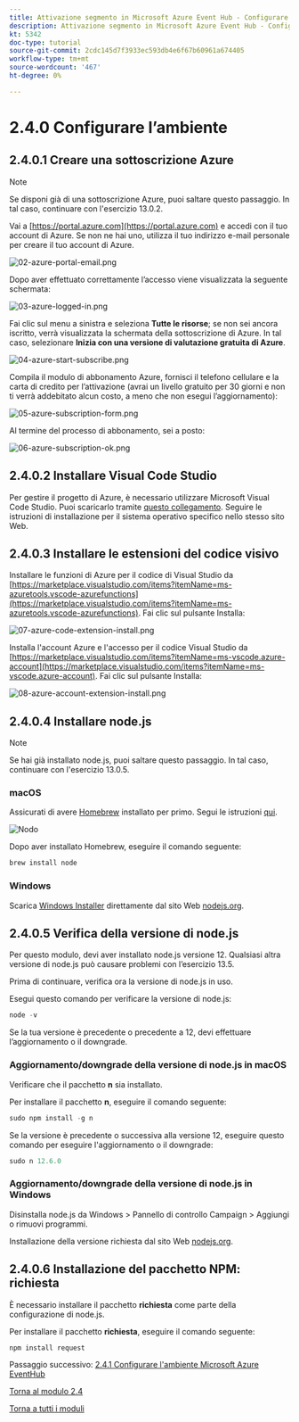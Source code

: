 ```yaml
---
title: Attivazione segmento in Microsoft Azure Event Hub - Configurare l’ambiente Microsoft Azure
description: Attivazione segmento in Microsoft Azure Event Hub - Configurare l’ambiente Microsoft Azure
kt: 5342
doc-type: tutorial
source-git-commit: 2cdc145d7f3933ec593db4e6f67b60961a674405
workflow-type: tm+mt
source-wordcount: '467'
ht-degree: 0%

---
```


# 2.4.0 Configurare l’ambiente

## 2.4.0.1 Creare una sottoscrizione Azure

>[!NOTE]
>
>Se disponi già di una sottoscrizione Azure, puoi saltare questo passaggio. In tal caso, continuare con l&#39;esercizio 13.0.2.

Vai a [https://portal.azure.com](https://portal.azure.com) e accedi con il tuo account di Azure. Se non ne hai uno, utilizza il tuo indirizzo e-mail personale per creare il tuo account di Azure.

![02-azure-portal-email.png](./images/02-azure-portal-email.png)

Dopo aver effettuato correttamente l’accesso viene visualizzata la seguente schermata:

![03-azure-logged-in.png](./images/03-azure-logged-in.png)

Fai clic sul menu a sinistra e seleziona **Tutte le risorse**; se non sei ancora iscritto, verrà visualizzata la schermata della sottoscrizione di Azure. In tal caso, selezionare **Inizia con una versione di valutazione gratuita di Azure**.

![04-azure-start-subscribe.png](./images/04-azure-start-subscribe.png)

Compila il modulo di abbonamento Azure, fornisci il telefono cellulare e la carta di credito per l’attivazione (avrai un livello gratuito per 30 giorni e non ti verrà addebitato alcun costo, a meno che non esegui l’aggiornamento):

![05-azure-subscription-form.png](./images/05-azure-subscription-form.png)

Al termine del processo di abbonamento, sei a posto:

![06-azure-subscription-ok.png](./images/06-azure-subscription-ok.png)


## 2.4.0.2 Installare Visual Code Studio

Per gestire il progetto di Azure, è necessario utilizzare Microsoft Visual Code Studio. Puoi scaricarlo tramite [questo collegamento](https://code.visualstudio.com/download). Seguire le istruzioni di installazione per il sistema operativo specifico nello stesso sito Web.

## 2.4.0.3 Installare le estensioni del codice visivo

Installare le funzioni di Azure per il codice di Visual Studio da [https://marketplace.visualstudio.com/items?itemName=ms-azuretools.vscode-azurefunctions](https://marketplace.visualstudio.com/items?itemName=ms-azuretools.vscode-azurefunctions). Fai clic sul pulsante Installa:

![07-azure-code-extension-install.png](./images/07-azure-code-extension-install.png)

Installa l&#39;account Azure e l&#39;accesso per il codice Visual Studio da [https://marketplace.visualstudio.com/items?itemName=ms-vscode.azure-account](https://marketplace.visualstudio.com/items?itemName=ms-vscode.azure-account). Fai clic sul pulsante Installa:

![08-azure-account-extension-install.png](./images/08-azure-account-extension-install.png)

## 2.4.0.4 Installare node.js

>[!NOTE]
>
>Se hai già installato node.js, puoi saltare questo passaggio. In tal caso, continuare con l&#39;esercizio 13.0.5.

### macOS

Assicurati di avere [Homebrew](https://brew.sh/) installato per primo. Segui le istruzioni [qui](https://brew.sh/).

![Nodo](./images/brew.png)

Dopo aver installato Homebrew, eseguire il comando seguente:

```javascript
brew install node
```

### Windows

Scarica [Windows Installer](https://nodejs.org/en/#home-downloadhead) direttamente dal sito Web [nodejs.org](https://nodejs.org/en/).

## 2.4.0.5 Verifica della versione di node.js

Per questo modulo, devi aver installato node.js versione 12. Qualsiasi altra versione di node.js può causare problemi con l’esercizio 13.5.

Prima di continuare, verifica ora la versione di node.js in uso.

Esegui questo comando per verificare la versione di node.js:

```javascript
node -v
```

Se la tua versione è precedente o precedente a 12, devi effettuare l’aggiornamento o il downgrade.

### Aggiornamento/downgrade della versione di node.js in macOS

Verificare che il pacchetto **n** sia installato.

Per installare il pacchetto **n**, eseguire il comando seguente:

```javascript
sudo npm install -g n
```

Se la versione è precedente o successiva alla versione 12, eseguire questo comando per eseguire l&#39;aggiornamento o il downgrade:

```javascript
sudo n 12.6.0
```

### Aggiornamento/downgrade della versione di node.js in Windows

Disinstalla node.js da Windows > Pannello di controllo Campaign > Aggiungi o rimuovi programmi.

Installazione della versione richiesta dal sito Web [nodejs.org](https://nodejs.org/en/).

## 2.4.0.6 Installazione del pacchetto NPM: richiesta

È necessario installare il pacchetto **richiesta** come parte della configurazione di node.js.

Per installare il pacchetto **richiesta**, eseguire il comando seguente:

```javascript
npm install request
```


Passaggio successivo: [2.4.1 Configurare l&#39;ambiente Microsoft Azure EventHub](./ex1.md)

[Torna al modulo 2.4](./segment-activation-microsoft-azure-eventhub.md)

[Torna a tutti i moduli](./../../../overview.md)
